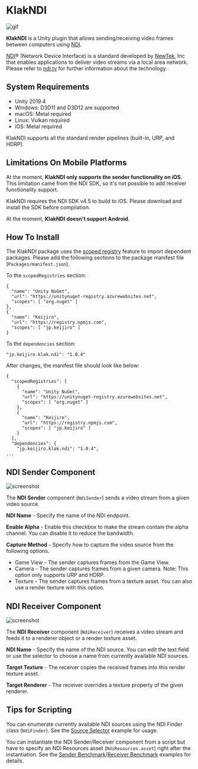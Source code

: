 KlakNDI
=======

![gif](https://i.imgur.com/I1ZMSY8.gif)

**KlakNDI** is a Unity plugin that allows sending/receiving video frames
between computers using [NDI].

[NDI]® (Network Device Interface) is a standard developed by [NewTek], Inc that
enables applications to deliver video streams via a local area network. Please
refer to [ndi.tv][NDI] for further information about the technology.

[NDI]: https://www.ndi.tv/
[NewTek]: https://www.newtek.com/

System Requirements
-------------------

- Unity 2019.4
- Windows: D3D11 and D3D12 are supported
- macOS: Metal required
- Linux: Vulkan required
- iOS: Metal required

KlakNDI supports all the standard render pipelines (built-in, URP, and HDRP).

Limitations On Mobile Platforms
-------------------------------

At the moment, **KlakNDI only supports the sender functionality on iOS**. This
limitation came from the NDI SDK, so it's not possible to add receiver
functionality support.

KlakNDI requires the NDI SDK v4.5 to build to iOS. Please download and install
the SDK before compilation.

At the moment, **KlakNDI doesn't support Android**.

How To Install
--------------

The KlakNDI package uses the [scoped registry] feature to import dependent
packages. Please add the following sections to the package manifest file
(`Packages/manifest.json`).

To the `scopedRegistries` section:

```
{
  "name": "Unity NuGet",
  "url": "https://unitynuget-registry.azurewebsites.net",
  "scopes": [ "org.nuget" ]
},
{
  "name": "Keijiro",
  "url": "https://registry.npmjs.com",
  "scopes": [ "jp.keijiro" ]
}
```

To the `dependencies` section:

```
"jp.keijiro.klak.ndi": "1.0.4"
```

After changes, the manifest file should look like below:

```
{
  "scopedRegistries": [
    {
      "name": "Unity NuGet",
      "url": "https://unitynuget-registry.azurewebsites.net",
      "scopes": [ "org.nuget" ]
    },
    {
      "name": "Keijiro",
      "url": "https://registry.npmjs.com",
      "scopes": [ "jp.keijiro" ]
    }
  ],
  "dependencies": {
    "jp.keijiro.klak.ndi": "1.0.4",
...
```

[scoped registry]: https://docs.unity3d.com/Manual/upm-scoped.html

NDI Sender Component
--------------------

![screenshot](https://i.imgur.com/kUnWqeZ.png)

The **NDI Sender** component (`NdiSender`) sends a video stream from a given
video source.

**NDI Name** - Specify the name of the NDI endpoint.

**Enable Alpha** - Enable this checkbox to make the stream contain the alpha
channel. You can disable it to reduce the bandwidth.

**Capture Method** - Specify how to capture the video source from the following
options.

  - Game View - The sender captures frames from the Game View.
  - Camera - The sender captures frames from a given camera. Note: This option only supports URP and HDRP.
  - Texture - The sender captures frames from a texture asset. You can also use a render texture with this option.

NDI Receiver Component
----------------------

![screenshot](https://i.imgur.com/UmCvOK6.png)

The **NDI Receiver** component (`NdiReceiver`) receives a video stream and
feeds it to a renderer object or a render texture asset.

**NDI Name** - Specify the name of the NDI source. You can edit the text field
or use the selector to choose a name from currently available NDI sources.

**Target Texture** - The receiver copies the received frames into this render
texture asset.

**Target Renderer** - The receiver overrides a texture property of the given
renderer.

Tips for Scripting
------------------

You can enumerate currently available NDI sources using the NDI Finder class
(`NdiFinder`). See the [Source Selector] example for usage.

[Source Selector]: Assets/Test/SourceSelector.cs

You can instantiate the NDI Sender/Receiver component from a script but have
to specify an NDI Resources asset (`NdiResources.asset`) right after the
instantiation. See the [Sender Benchmark]/[Receiver Benchmark] examples for
details.

[Sender Benchmark]:
https://github.com/keijiro/KlakNDI/blob/master/Assets/Test/SenderBenchmark.cs
[Receiver Benchmark]:
https://github.com/keijiro/KlakNDI/blob/master/Assets/Test/ReceiverBenchmark.cs
